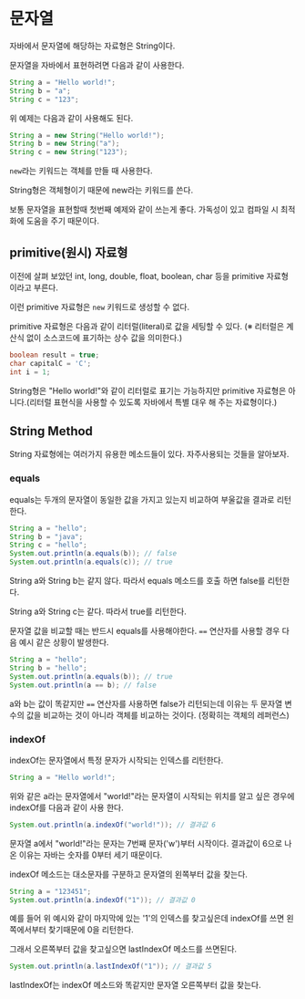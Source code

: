# 문자열

자바에서 문자열에 해당하는 자료형은 String이다.

문자열을 자바에서 표현하려면 다음과 같이 사용한다.

```java
String a = "Hello world!";
String b = "a";
String c = "123";
```

위 예제는 다음과 같이 사용해도 된다.

```java
String a = new String("Hello world!");
String b = new String("a");
String c = new String("123");
```

`new`라는 키워드는 객체를 만들 때 사용한다.

String형은 객체형이기 때문에 new라는 키워드를 쓴다.

보통 문자열을 표현할때 첫번째 예제와 같이 쓰는게 좋다. 가독성이 있고 컴파일 시 최적화에 도움을 주기 때문이다.

## primitive(원시) 자료형

이전에 살펴 보았던 int, long, double, float, boolean, char 등을 primitive 자료형 이라고 부른다.

이런 primitive 자료형은 `new` 키워드로 생성할 수 없다.

primitive 자료형은 다음과 같이 리터럴(literal)로 값을 세팅할 수 있다. (※ 리터럴은 계산식 없이 소스코드에 표기하는 상수 값을 의미한다.)

```java
boolean result = true;
char capitalC = 'C';
int i = 1;
```

String형은 "Hello world!"와 같이 리터럴로 표기는 가능하지만 primitive 자료형은 아니다.(리터럴 표현식을 사용할 수 있도록 자바에서 특별 대우 해 주는 자료형이다.)

## String Method

String 자료형에는 여러가지 유용한 메소드들이 있다. 자주사용되는 것들을 알아보자.

### equals

equals는 두개의 문자열이 동일한 값을 가지고 있는지 비교하여 부울값을 결과로 리턴한다.

```java
String a = "hello";
String b = "java";
String c = "hello";
System.out.println(a.equals(b)); // false
System.out.println(a.equals(c)); // true
```

String a와 String b는 같지 않다. 따라서 equals 메소드를 호출 하면 false를 리턴한다.

String a와 String c는 같다. 따라서 true를 리턴한다.

문자열 값을 비교할 때는 반드시 equals를 사용해야한다. `==` 연산자를 사용할 경우 다음 예시 같은 상황이 발생한다.

```java
String a = "hello";
String b = "hello";
System.out.println(a.equals(b)); // true
System.out.println(a == b); // false
```

a와 b는 값이 똑같지만 `==` 연산자를 사용하면 false가 리턴되는데 이유는 두 문자열 변수의 값을 비교하는 것이 아니라 객체를 비교하는 것이다. (정확히는 객체의 레퍼런스)

### indexOf

indexOf는 문자열에서 특정 문자가 시작되는 인덱스를 리턴한다.

```java
String a = "Hello world!";
```

위와 같은 a라는 문자열에서 "world!"라는 문자열이 시작되는 위치를 알고 싶은 경우에 indexOf를 다음과 같이 사용 한다.

```java
System.out.println(a.indexOf("world!")); // 결과값 6
```

문자열 a에서 "world!"라는 문자는 7번째 문자('w')부터 시작이다. 결과값이 6으로 나온 이유는 자바는 숫자를 0부터 세기 때문이다.

indexOf 메소드는 대소문자를 구분하고 문자열의 왼쪽부터 값을 찾는다.

```java
String a = "123451";
System.out.println(a.indexOf("1")); // 결과값 0
```

예를 들어 위 예시와 같이 마지막에 있는 '1'의 인덱스를 찾고싶은데 indexOf를 쓰면 왼쪽에서부터 찾기때문에 0을 리턴한다.

그래서 오른쪽부터 값을 찾고싶으면 lastIndexOf 메소드를 쓰면된다.

```java
System.out.println(a.lastIndexOf("1")); // 결과값 5
```

lastIndexOf는 indexOf 메소드와 똑같지만 문자열 오른쪽부터 값을 찾는다.